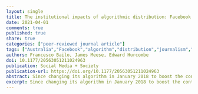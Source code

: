 ```yaml
---
layout: single
title: The institutional impacts of algorithmic distribution: Facebook and the Australian news media
date: 2021-04-01
comments: true
published: true
share: true
categories: ["peer-reviewed journal article"]
tags: ["Australia","Facebook","algorithm","distribution","journalism","news"]
authors: Francesco Bailo, James Meese, Edward Hurcombe
doi: 10.1177/20563051211024963
publication: Social Media + Society
publication-url: https://doi.org/10.1177/20563051211024963
abstract: Since changing its algorithm in January 2018 to boost the content of family and friends over other content (including news), Facebook has signaled that it is less interested in news. However, the field is still trying to understand the long-term impacts of this change for news publishers. This is a problem because policymakers and legislators across the world are becoming concerned about the relationship between platforms and publishers. In particular, there are worries that platforms’ ability to make unilateral decisions about how their algorithms operate may harm the economic sustainability of journalism. This article provides some clarity around the relationship between these two parties through a longitudinal study of the Australian news media sector’s relationship with Facebook from 2014 to 2020, with a particular focus on the January 2018 algorithm change. We do this by analyzing Facebook data (2,082,804 posts from CrowdTangle) and external traffic data from 32 major Australian news outlets. These data are contextualized by additional desk research. We identify a range of trends including the decline of news sharing, the collapse in the performance of “social news,” the variable position of social media as a source of referral traffic, and, most critically, the diffused nature of the 2018 algorithm change. Our approach cannot make direct causal inferences. We can only identify trends in on-platform performance and referral traffic, which we then contextualize with industry reportage. However, the data provide vital longitudinal insights into the performance and responses of individual media outlets, news categories, and the Australian media sector as a whole during a critical moment of algorithmic change.
excerpt: Since changing its algorithm in January 2018 to boost the content of family and friends over other content (including news), Facebook has signaled that it is less interested in news.
---
```

